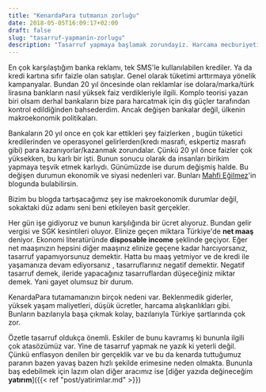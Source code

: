 ```yaml
---
title: "KenardaPara tutmanın zorluğu"
date: 2018-05-05T16:09:17+02:00
draft: false
slug: "tasarruf-yapmanin-zorlugu"
description: "Tasarruf yapmaya başlamak zorundayiz. Harcama mecburiyeti tuzağına düşmemek lazım"
---
```


En çok karşılaştığım banka reklamı, tek SMS'le kullanılabilen krediler.
Ya da kredi kartına sıfır faizle olan satışlar. Genel olarak tüketimi arttırmaya yönelik kampanyalar.
Bundan 20 yıl öncesinde olan reklamlar ise dolara/marka/türk lirasına bankların nasıl yüksek faiz verdikleriyle ilgili.
Komplo teorisi yazan biri olsam derhal bankaların bize para harcatmak için dış güçler tarafından kontrol edildiğinden bahsederdim. Ancak değişen bankalar değil, ülkenin makroekonomik politikaları.

Bankaların 20 yıl once en çok kar ettikleri şey faizlerken , bugün tüketici kredilerinden ve operasyonel gelirlerden(kredı masrafı, eskpertiz masrafı gibi) para kazanıyorlar/kazanmak zorundalar. Çünkü 20 yıl önce faizler çok yüksekken, bu karlı bir işti. Bunun sonucu olarak da insanları birikim yapmaya teşvik etmek karlıydı. Günümüzde ise durum değişmiş halde. Bu değişen durumun ekonomik ve siyasi nedenleri var. Bunları [Mahfi Eğilmez](http://www.mahfiegilmez.com/)'in blogunda bulabilirsin.

Bizim bu blogda tartışacağımız şey ise makroekonomik durumlar değil, sokaktaki düz adamı seni beni etkileyen basit gerçekler.

Her gün işe gidiyoruz ve bunun karşılığında bir ücret alıyoruz. Bundan gelir vergisi ve SGK kesintileri oluyor. Elinize geçen miktara Türkiye'de **net maaş** deniyor. Ekonomi literatüründe **disposable income** şeklinde geçiyor. Eğer net maaşınızın hepsini diğer maaşınız elinize geçene kadar harcıyorsanız, tasarruf yapamıyorsunuz demektir. Hatta bu maaş yetmiyor ve de kredi ile yaşamanıza devam ediyorsanız , tasarruflarınız negatif demektir. Negatif tasarruf demek, ileride yapacağınız tasarruflardan düşeceğiniz miktar demek. Yani gayet olumsuz bir durum.

KenardaPara tutamamanızın birçok nedeni var. Beklenmedik giderler, yüksek yaşam maliyetleri, düşük ücretler, harcama alışkanlıkları gibi. Bunların bazılarıyla başa çıkmak kolay, bazılarıyla Türkiye şartlarında çok zor.

Özetle tasarruf oldukça önemli. Eskiler de bunu kavramış ki bununla ilgili çok atasözümüz var. Yine de tasarruf yapmak ne yazık ki yeterli değil. Çünkü enflasyon denilen bir gerçeklik var ve bu da kenarda tuttuğumuz paranın bazen yavaş bazen hızlı şekilde erimesine neden olmakta. Bununla baş edebilmek için lazım olan diğer aracımız ise [diğer yazıda değineceğim **yatırım**]({{< ref "post/yatirimlar.md" >}})
